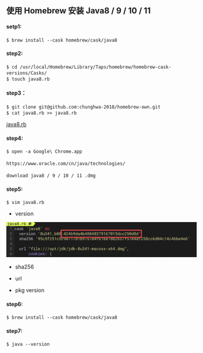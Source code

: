
## 使用 Homebrew 安装 Java8 / 9 / 10 / 11

#### setp1:

```
$ brew install --cask homebrew/cask/java8
```

#### step2:

```
$ cd /usr/local/Homebrew/Library/Taps/homebrew/homebrew-cask-versions/Casks/
$ touch java8.rb
```

#### step3：

```
$ git clone git@github.com:chunghwa-2018/homebrew-own.git
$ cat java8.rb >> java8.rb
```

[java8.rb](java8.rb)


#### step4:

```
$ open -a Google\ Chrome.app

https://www.oracle.com/cn/java/technologies/

download java8 / 9 / 10 / 11 .dmg
```

#### step5:

```
$ vim java8.rb
```

- version

<img src="./images/CleanShot 2022-08-05 at 23.19.55@2x.png">

- sha256

- url

- pkg version

#### step6:

```
$ brew install --cask homebrew/cask/java8
```

#### step7:

```
$ java --version
```
